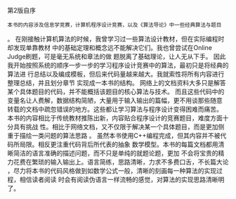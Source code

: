 第2版自序

	本书的内容涉及信息学竞赛，计算机程序设计竞赛，以及《算法导论》中一些经典算法与题目
。
	在刚接触计算机算法的时候，我曾学习过一些算法设计教材，但在实际编程时却发现单靠教材
中的基础定理和概念远不能解决它们。我也曾尝试在Online Judge刷题，可是毫无系统和章法的做
题脱离了基础理论，让人无从下手。
	因此我开始按照系统的顺序一步一步的学习程序设计竞赛中的算法，最初只是将经典的算法进
行总结以及编成模板，但后来代码量越来越大。我就索性将所有内容进行整理总结，并且划分章节
实现成一本书的结构。
	网络上的文档资料大多只是解答某个具体题目的代码，并不能概括该题目的核心算法与技术。
而且这些代码中的变量名让人费解，数据结构简陋，大量用于输入输出的篇幅，更不用谈那些随意
转载的文档中疏忽错误的地方。这些都让学习算法与程序设计变得困难而痛苦。
	本书的内容相比于传统教材推陈出新，内容贴合程序设计的竞赛题目，难度方面十分具有挑战
性。相比于网络文档，又不仅限于解决某一个具体题目，而是更加侧重于描绘一类问题的算法思路
。
	虽然本书使用C++编程完成，但其内容并不被代码所局限。相反更注重代码背后所代表的抽象
数学模型。本书的每篇文档都用清晰简洁的语言准确的描述问题，而不只是单纯的就题论题，更加
不会将宝贵的精力花费在繁琐的输入输出上。语言简练，思路清晰，力求不多费口舌，不长篇大论
，尽力将本书的代码风格做到如数学公式一般，清晰的刻画每一种算法的实现过程，相信读者阅读
时会有阅读伪语言一样流畅的感觉，对算法的实现思路清晰明了。

